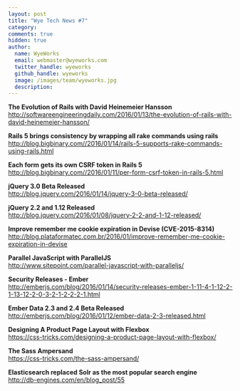```yaml
---
layout: post
title: "Wye Tech News #7"
category:
comments: true
hidden: true
author:
  name: WyeWorks
  email: webmaster@wyeworks.com
  twitter_handle: wyeworks
  github_handle: wyeworks
  image: /images/team/wyeworks.jpg
  description:
---
```


**The Evolution of Rails with David Heinemeier Hansson**<br/>
http://softwareengineeringdaily.com/2016/01/13/the-evolution-of-rails-with-david-heinemeier-hansson/

**Rails 5 brings consistency by wrapping all rake commands using rails**<br/>
http://blog.bigbinary.com//2016/01/14/rails-5-supports-rake-commands-using-rails.html

**Each form gets its own CSRF token in Rails 5**<br/>
http://blog.bigbinary.com//2016/01/11/per-form-csrf-token-in-rails-5.html

<!-- more -->

**jQuery 3.0 Beta Released**<br/>
http://blog.jquery.com/2016/01/14/jquery-3-0-beta-released/

**jQuery 2.2 and 1.12 Released**<br/>
http://blog.jquery.com/2016/01/08/jquery-2-2-and-1-12-released/

**Improve remember me cookie expiration in Devise (CVE-2015-8314)**<br/>
http://blog.plataformatec.com.br/2016/01/improve-remember-me-cookie-expiration-in-devise

**Parallel JavaScript with ParallelJS**<br/>
http://www.sitepoint.com/parallel-javascript-with-paralleljs/

**Security Releases - Ember**<br/>
http://emberjs.com/blog/2016/01/14/security-releases-ember-1-11-4-1-12-2-1-13-12-2-0-3-2-1-2-2-2-1.html

**Ember Data 2.3 and 2.4 Beta Released**<br/>
http://emberjs.com/blog/2016/01/12/ember-data-2-3-released.html

**Designing A Product Page Layout with Flexbox**<br/>
https://css-tricks.com/designing-a-product-page-layout-with-flexbox/

**The Sass Ampersand**<br/>
https://css-tricks.com/the-sass-ampersand/

**Elasticsearch replaced Solr as the most popular search engine**<br/>
http://db-engines.com/en/blog_post/55
